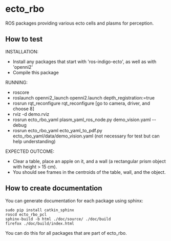 # ecto_rbo

ROS packages providing various ecto cells and plasms for perception.

## How to test

INSTALLATION:
- Install any packages that start with 'ros-indigo-ecto', as well as with 'openni2'
- Compile this package

RUNNING:
- roscore
- roslaunch openni2_launch openni2.launch depth_registration:=true  
- rosrun rqt_reconfigure rqt_reconfigure [go to camera, driver, and choose 8]
- rviz -d demo.rviz
- rosrun ecto_rbo_yaml plasm_yaml_ros_node.py demo_vision.yaml --debug
- rosrun ecto_rbo_yaml ecto_yaml_to_pdf.py ecto_rbo_yaml/data/demo_vision.yaml (not necessary for test but can help understanding)

EXPECTED OUTCOME:
- Clear a table, place an apple on it, and a wall (a rectangular prism object with height > 15 cm).
- You should see frames in the centroids of the table, wall, and the object.

## How to create documentation

You can generate documentation for each package using sphinx:

```
sudo pip install catkin_sphinx
roscd ecto_rbo_pcl
sphinx-build -b html ./doc/source/ ./doc/build
firefox ./doc/build/index.html
```

You can do this for all packages that are part of ecto_rbo.


